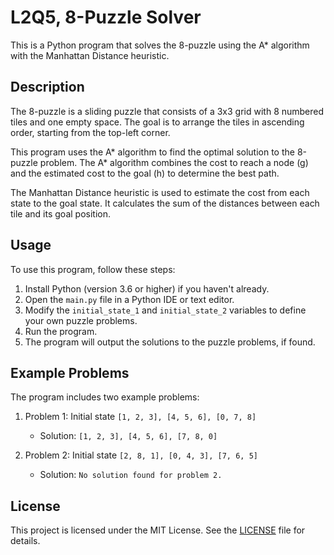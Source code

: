 # L2Q5, 8-Puzzle Solver

This is a Python program that solves the 8-puzzle using the A* algorithm with the Manhattan Distance heuristic.

## Description

The 8-puzzle is a sliding puzzle that consists of a 3x3 grid with 8 numbered tiles and one empty space. The goal is to arrange the tiles in ascending order, starting from the top-left corner.

This program uses the A* algorithm to find the optimal solution to the 8-puzzle problem. The A* algorithm combines the cost to reach a node (g) and the estimated cost to the goal (h) to determine the best path.

The Manhattan Distance heuristic is used to estimate the cost from each state to the goal state. It calculates the sum of the distances between each tile and its goal position.

## Usage

To use this program, follow these steps:

1. Install Python (version 3.6 or higher) if you haven't already.
2. Open the `main.py` file in a Python IDE or text editor.
3. Modify the `initial_state_1` and `initial_state_2` variables to define your own puzzle problems.
4. Run the program.
5. The program will output the solutions to the puzzle problems, if found.

## Example Problems

The program includes two example problems:

1. Problem 1: Initial state `[1, 2, 3], [4, 5, 6], [0, 7, 8]`
   - Solution: `[1, 2, 3], [4, 5, 6], [7, 8, 0]`

2. Problem 2: Initial state `[2, 8, 1], [0, 4, 3], [7, 6, 5]`
   - Solution: `No solution found for problem 2.`

## License

This project is licensed under the MIT License. See the [LICENSE](LICENSE) file for details.